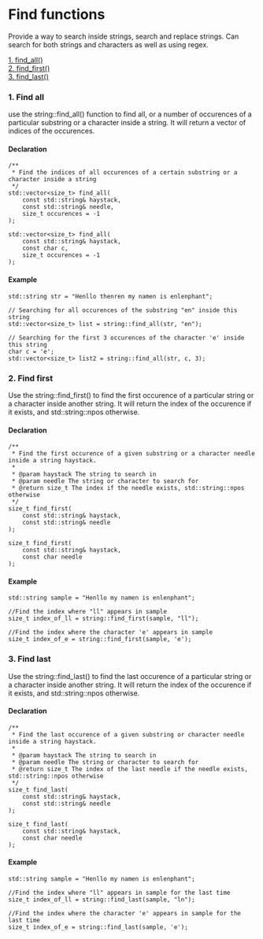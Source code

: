 # Find functions
Provide a way to search inside strings, search and replace strings. 
Can search for both strings and characters as well as using regex.

[1. find_all()](https://github.com/Oshanath/string/blob/main/docs/find.md#find-all)<br>
[2. find_first()](https://github.com/Oshanath/string/blob/main/docs/find.md#2-find-first)<br>
[3. find_last()](https://github.com/Oshanath/string/blob/main/docs/find.md#3-find-last)

### 1. Find all
use the string::find_all() function to find all, or a number of occurences of a particular substring or a character inside a string.
It will return a vector of indices of the occurences.
#### Declaration
```
/**
 * Find the indices of all occurences of a certain substring or a character inside a string
 */
std::vector<size_t> find_all(
    const std::string& haystack, 
    const std::string& needle, 
    size_t occurences = -1
);

std::vector<size_t> find_all(
    const std::string& haystack, 
    const char c, 
    size_t occurences = -1
);
```
#### Example
```
std::string str = "Henllo thenren my namen is enlenphant";

// Searching for all occurences of the substring "en" inside this string
std::vector<size_t> list = string::find_all(str, "en");

// Searching for the first 3 occurences of the character 'e' inside this string
char c = 'e';
std::vector<size_t> list2 = string::find_all(str, c, 3);
```
### 2. Find first
Use the string::find_first() to find the first occurence of a particular string or a character inside another string. It will return the index of the occurence if it exists, and std::string::npos otherwise.

#### Declaration
```
/**
 * Find the first occurence of a given substring or a character needle inside a string haystack.
 * 
 * @param haystack The string to search in
 * @param needle The string or character to search for
 * @return size_t The index if the needle exists, std::string::npos otherwise
 */
size_t find_first(
    const std::string& haystack,
    const std::string& needle
);

size_t find_first(
    const std::string& haystack,
    const char needle
);
```
#### Example
```
std::string sample = "Henllo my namen is enlenphant";
    
//Find the index where "ll" appears in sample
size_t index_of_ll = string::find_first(sample, "ll");

//Find the index where the character 'e' appears in sample
size_t index_of_e = string::find_first(sample, 'e');
```

### 3. Find last
Use the string::find_last() to find the last occurence of a particular string or a character inside another string. It will return the index of the occurence if it exists, and std::string::npos otherwise.

#### Declaration
```
/**
 * Find the last occurence of a given substring or character needle inside a string haystack.
 * 
 * @param haystack The string to search in
 * @param needle The string or character to search for
 * @return size_t The index of the last needle if the needle exists, std::string::npos otherwise
 */
size_t find_last(
    const std::string& haystack,
    const std::string& needle
);

size_t find_last(
    const std::string& haystack,
    const char needle
);
```
#### Example
```
std::string sample = "Henllo my namen is enlenphant";
    
//Find the index where "ll" appears in sample for the last time
size_t index_of_ll = string::find_last(sample, "ln");

//Find the index where the character 'e' appears in sample for the last time
size_t index_of_e = string::find_last(sample, 'e');
```
